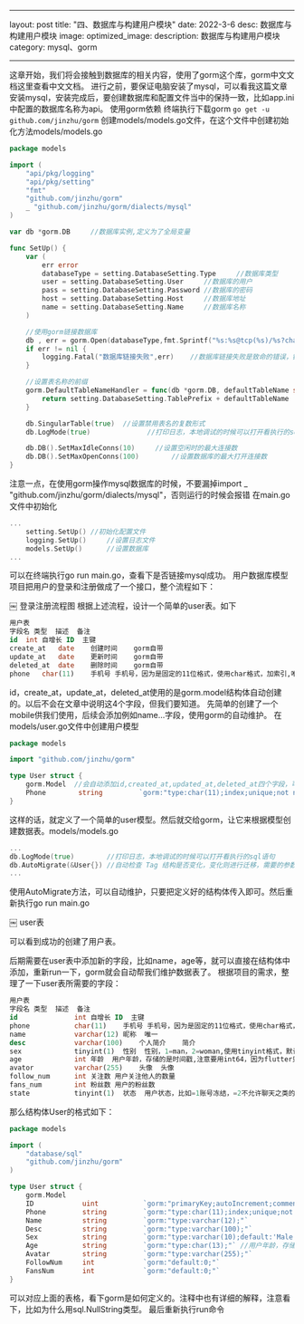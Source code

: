 
---
layout: post
title: "四、数据库与构建用户模块"
date: 2022-3-6
desc: 数据库与构建用户模块
image: 
optimized_image: 
description: 数据库与构建用户模块
category: mysql、gorm

---

这章开始，我们将会接触到数据库的相关内容，使用了gorm这个库，gorm中文文档这里查看中文文档。
进行之前，要保证电脑安装了mysql，可以看我这篇文章安装mysql，安装完成后，要创建数据库和配置文件当中的保持一致，比如app.ini中配置的数据库名称为api。
使用gorm依赖
终端执行下载gorm
`go get -u github.com/jinzhu/gorm`
创建models/models.go文件，在这个文件中创建初始化方法models/models.go
```go
package models

import (
    "api/pkg/logging"
    "api/pkg/setting"
    "fmt"
    "github.com/jinzhu/gorm"
    _ "github.com/jinzhu/gorm/dialects/mysql"
)

var db *gorm.DB     //数据库实例,定义为了全局变量

func SetUp() {
    var (
        err error
        databaseType = setting.DatabaseSetting.Type     //数据库类型
        user = setting.DatabaseSetting.User     //数据库的用户
        pass = setting.DatabaseSetting.Password //数据库的密码
        host = setting.DatabaseSetting.Host     //数据库地址
        name = setting.DatabaseSetting.Name     //数据库名称
    )

    //使用gorm链接数据库
    db , err = gorm.Open(databaseType,fmt.Sprintf("%s:%s@tcp(%s)/%s?charset=utf8&parseTime=True",user,pass,host,name))
    if err != nil {
        logging.Fatal("数据库链接失败",err)    //数据库链接失败是致命的错误，链接失败后可以关闭程序了，所以使用logging.Fatal方法
    }

    //设置表名称的前缀
    gorm.DefaultTableNameHandler = func(db *gorm.DB, defaultTableName string) string {
        return setting.DatabaseSetting.TablePrefix + defaultTableName
    }

    db.SingularTable(true)  //设置禁用表名的复数形式
    db.LogMode(true)              //打印日志，本地调试的时候可以打开看执行的sql语句

    db.DB().SetMaxIdleConns(10)     //设置空闲时的最大连接数
    db.DB().SetMaxOpenConns(100)        //设置数据库的最大打开连接数
}
```
注意一点，在使用gorm操作mysql数据库的时候，不要漏掉import _ "github.com/jinzhu/gorm/dialects/mysql"，否则运行的时候会报错
在main.go文件中初始化
```go
...
    setting.SetUp() //初始化配置文件
    logging.SetUp()     //设置日志文件
    models.SetUp()      //设置数据库
...
```
可以在终端执行go run main.go，查看下是否链接mysql成功。
用户数据库模型
项目把用户的登录和注册做成了一个接口，整个流程如下：


￼
登录注册流程图
根据上述流程，设计一个简单的user表。如下
```sql
用户表
字段名	类型	描述	备注
id	int	自增长 ID	主键
create_at	date	创建时间	gorm自带
update_at	date	更新时间	gorm自带
deleted_at	date	删除时间	gorm自带
phone	char(11)	手机号	手机号，因为是固定的11位格式，使用char格式，加索引,唯一且不为nil
```
id，create_at，update_at，deleted_at使用的是gorm.model结构体自动创建的。以后不会在文章中说明这4个字段，但我们要知道。
先简单的创建了一个mobile供我们使用，后续会添加例如name...字段，使用gorm的自动维护。
在models/user.go文件中创建用户模型
```go
package models

import "github.com/jinzhu/gorm"

type User struct {
    gorm.Model  //会自动添加id,created_at,updated_at,deleted_at四个字段，可以进入看下类型
    Phone        string         `gorm:"type:char(11);index;unique;not null;" json:"mobile,omitempty"` //手机号,加索引，唯一，不为空
}
```
这样的话，就定义了一个简单的user模型。然后就交给gorm，让它来根据模型创建数据表。models/models.go
```go
...
db.LogMode(true)        //打印日志，本地调试的时候可以打开看执行的sql语句
db.AutoMigrate(&User{}) //自动检查 Tag 结构是否变化，变化则进行迁移，需要的参数为数据库模型结构体
...
```
使用AutoMigrate方法，可以自动维护，只要把定义好的结构体传入即可。然后重新执行go run main.go

￼
user表

可以看到成功的创建了用户表。

后期需要在user表中添加新的字段，比如name，age等，就可以直接在结构体中添加，重新run一下，gorm就会自动帮我们维护数据表了。
根据项目的需求，整理了一下user表所需要的字段：
```sql
用户表
字段名	类型	描述	备注
id	            int	自增长 ID	主键
phone	        char(11)	手机号	手机号，因为是固定的11位格式，使用char格式，加索引,唯一且不为nil
name	        varchar(12)	昵称	唯一
desc	        varchar(100)	个人简介	简介
sex	            tinyint(1)	性别	性别，1=man，2=woman,使用tinyint格式，默认为0未知
age	            int	年龄	用户年龄，存储的是时间戳,注意要用int64，因为flutter只有13位的时间戳
avator	        varchar(255)	头像	头像
follow_num	    int	关注数	用户关注他人的数量
fans_num	    int	粉丝数	用户的粉丝数
state	        tinyint(1)	状态	用户状态，比如=1账号冻结，=2不允许聊天之类的,默认=0
```
那么结构体User的格式如下：
```go
package models

import (
    "database/sql"
    "github.com/jinzhu/gorm"
)

type User struct {
    gorm.Model
    ID            uint           `gorm:"primaryKey;autoIncrement;comment:'用户ID';uniqueIndex"`
    Phone         string         `gorm:"type:char(11);index;unique;not null;" json:"phone,omitempty"` //手机号,加索引，唯一，不为空
    Name          string         `gorm:"type:varchar(12);"`                                            //用户昵称，3-12个字符
    Desc          string         `gorm:"type:varchar(100);"`
    Sex           string         `gorm:"type:varchar(10);default:'Male';comment:'用户性别'" json:"sex"`
    Age           string         `gorm:"type:char(13);"` //用户年龄，存储的是时间戳字符串
    Avatar        string         `gorm:"type:varchar(255);"`
    FollowNum     int            `gorm:"default:0;"`
    FansNum       int            `gorm:"default:0;"`
}
```
可以对应上面的表格，看下gorm是如何定义的。注释中也有详细的解释，注意看下，比如为什么用sql.NullString类型。
最后重新执行run命令

